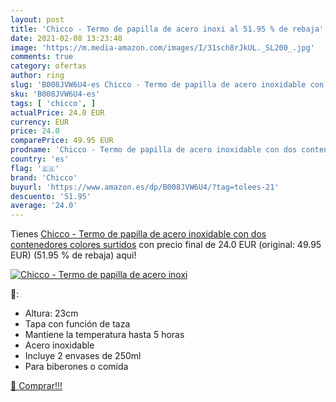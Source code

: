 ```yaml
---
layout: post
title: 'Chicco - Termo de papilla de acero inoxi al 51.95 % de rebaja'
date: 2021-02-08 13:23:40
image: 'https://m.media-amazon.com/images/I/31sch8rJkUL._SL200_.jpg'
comments: true
category: ofertas
author: ring
slug: 'B008JVW6U4-es Chicco - Termo de papilla de acero inoxidable con dos...'
sku: 'B008JVW6U4-es'
tags: [ 'chicco', ]
actualPrice: 24.0 EUR
currency: EUR
price: 24.0
comparePrice: 49.95 EUR
prodname: 'Chicco - Termo de papilla de acero inoxidable con dos contenedores  colores surtidos'
country: 'es'
flag: '🇪🇸'
brand: 'Chicco'
buyurl: 'https://www.amazon.es/dp/B008JVW6U4/?tag=tolees-21'
descuento: '51.95'
average: '24.0'
---
```


Tienes [Chicco - Termo de papilla de acero inoxidable con dos contenedores  colores surtidos](https://www.amazon.es/dp/B008JVW6U4/?tag=tolees-21) con precio final de  24.0 EUR (original: 49.95 EUR) (51.95 %  de rebaja) aqui!

[![Chicco - Termo de papilla de acero inoxi](https://m.media-amazon.com/images/I/31sch8rJkUL._SL200_.jpg)](https://www.amazon.es/dp/B008JVW6U4/?tag=tolees-21)

🔎:

- Altura: 23cm
- Tapa con función de taza
- Mantiene la temperatura hasta 5 horas
- Acero inoxidable
- Incluye 2 envases de 250ml
- Para biberones o comida

[🛒 Comprar!!!](https://www.amazon.es/dp/B008JVW6U4/?tag=tolees-21)
